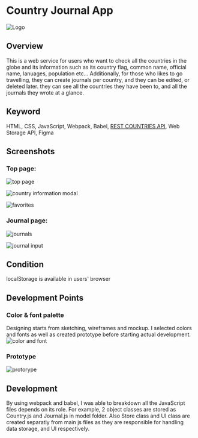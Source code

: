 # Country Journal App

![Logo](https://user-images.githubusercontent.com/69213242/139355372-bd97b05a-98cf-4200-b714-70003cc2f127.png)

## Overview

This is a web service for users who want to check all the countries in the globe and its information such as its country flag, common name, official name, lanuages, population etc... Additionally, for those who likes to go travelling, they can create journals per country, and they can be edited, or deleted later. they can see all the countries they have been to, and all the journals they wrote at a glance.

## Keyword

HTML, CSS, JavaScript, Webpack, Babel, [REST COUNTRIES API](https://restcountries.com), Web Storage API, Figma

## Screenshots

### Top page:

![top page](https://user-images.githubusercontent.com/69213242/139343482-7bbdde09-6738-48b9-8298-201388b8b8ba.png)

![country information modal](https://user-images.githubusercontent.com/69213242/139356598-c434fbcf-7980-47de-b9f1-a06baf4088cc.png)

![favorites](https://user-images.githubusercontent.com/69213242/139357116-dcf4d312-3fda-4455-a8da-b90ee1a86707.png)

### Journal page:

![journals](https://user-images.githubusercontent.com/69213242/139356877-a0cdf7ed-5c46-4dc6-9f34-197d4f8adce6.png)

![journal input](https://user-images.githubusercontent.com/69213242/139356639-8ea4ba32-7283-49fa-a8da-261d1fb1dfe4.png)

## Condition

localStorage is available in users' browser

## Development Points

### Color & font palette

Designing starts from sketching, wireframes and mockup.
I selected colors and fonts as well as created prototype before starting actual development.
![color and font](https://user-images.githubusercontent.com/69213242/139358155-eb0998d0-f066-4949-93f9-735296c2a8a2.png)

### Prototype

![protorype](https://user-images.githubusercontent.com/69213242/139358426-a5366908-b3f2-4d4c-9b12-203785ed4b5a.png)

## Development

By using webpack and babel, I was able to breakdown all the JavaScript files depends on its role. For example, 2 object classes are stored as Country.js and Journal.js in model folder. Also Store class and UI class are created separatly from main js files as they are responsible for handling data storage, and UI respectively.
